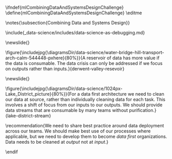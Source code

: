 \ifndef{mlCombiningDataAndSystemsDesignChallenge}
\define{mlCombiningDataAndSystemsDesignChallenge}
\editme

\notes{\subsection{Combining Data and Systems Design}}

\include{_data-science/includes/data-science-as-debugging.md}

\newslide{}

\figure{\includejpg{\diagramsDir/data-science/water-bridge-hill-transport-arch-calm-544448-pxhere}{80%}}{A reservoir of data has more value if the data is
consumable. The data crisis can only be addressed if we focus on
outputs rather than inputs.}{derwent-valley-resevoir}


\newslide{}

\figure{\includejpg{\diagramsDir/data-science/1024px-Lake_District_picture}{80%}}{For a data first architecture we need to clean our
data at source, rather than individually cleaning data for each
task. This involves a shift of focus from our inputs to our
outputs. We should provide data streams that are consumable by many
teams without purification.}{lake-district-stream}

\recommendation{We need to share best practice around data deployment across our teams. We should make best use of our processes where applicable, but we need to develop them to become *data first* organizations. Data needs to be cleaned at *output* not at *input*.}

\endif
